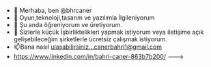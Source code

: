 - 👋 Merhaba, ben @bhrcaner
- 👀 Oyun,teknoloji,tasarım ve yazılımla İlgileniyorum 
- 🌱 Şu anda öğreniyorum ve üretiyorum.
- 💞️ Sizlerle küçük İşbirliktelikleri yapmak istiyorum  veya iletişime  açık gelişebileceğim şirketlerle ücretsiz çalışmak istiyorum.
- 📫Bana nasıl ulaşabilirsiniz...canerbahri1@gmail.com
- https://www.linkedin.com/in/bahri-caner-863b7b200/
--->
